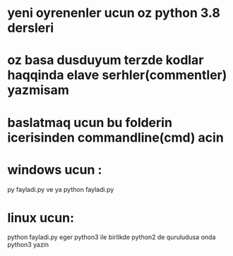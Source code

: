 # yeni oyrenenler ucun oz python 3.8 dersleri

# oz basa dusduyum terzde kodlar haqqinda elave serhler(commentler) yazmisam
# baslatmaq ucun bu folderin icerisinden commandline(cmd) acin
# windows ucun :
py fayladi.py  ve ya python fayladi.py
# linux ucun:
python fayladi.py
eger python3 ile birlikde python2 de quruludusa onda python3 yazin
